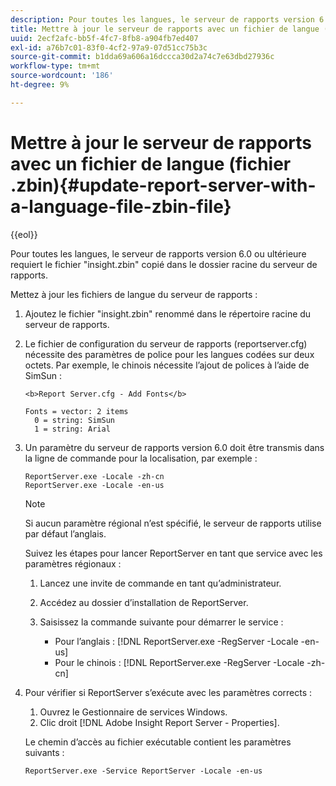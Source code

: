 ```yaml
---
description: Pour toutes les langues, le serveur de rapports version 6.0 ou ultérieure requiert le fichier "insight.zbin" copié dans le dossier racine du serveur de rapports.
title: Mettre à jour le serveur de rapports avec un fichier de langue (fichier .zbin)
uuid: 2ecf2afc-bb5f-4fc7-8fb8-a904fb7ed407
exl-id: a76b7c01-83f0-4cf2-97a9-07d51cc75b3c
source-git-commit: b1dda69a606a16dccca30d2a74c7e63dbd27936c
workflow-type: tm+mt
source-wordcount: '186'
ht-degree: 9%

---
```


# Mettre à jour le serveur de rapports avec un fichier de langue (fichier .zbin){#update-report-server-with-a-language-file-zbin-file}

{{eol}}

Pour toutes les langues, le serveur de rapports version 6.0 ou ultérieure requiert le fichier &quot;insight.zbin&quot; copié dans le dossier racine du serveur de rapports.

Mettez à jour les fichiers de langue du serveur de rapports :

1. Ajoutez le fichier &quot;insight.zbin&quot; renommé dans le répertoire racine du serveur de rapports.
1. Le fichier de configuration du serveur de rapports (reportserver.cfg) nécessite des paramètres de police pour les langues codées sur deux octets. Par exemple, le chinois nécessite l’ajout de polices à l’aide de SimSun :

   ```
   <b>Report Server.cfg - Add Fonts</b> 
   
   Fonts = vector: 2 items 
     0 = string: SimSun 
     1 = string: Arial
   ```

1. Un paramètre du serveur de rapports version 6.0 doit être transmis dans la ligne de commande pour la localisation, par exemple :

   ```
   ReportServer.exe -Locale -zh-cn 
   ReportServer.exe -Locale -en-us
   ```

   >[!NOTE]
   >
   >Si aucun paramètre régional n’est spécifié, le serveur de rapports utilise par défaut l’anglais.

   Suivez les étapes pour lancer ReportServer en tant que service avec les paramètres régionaux :

   1. Lancez une invite de commande en tant qu’administrateur.
   1. Accédez au dossier d’installation de ReportServer.
   1. Saisissez la commande suivante pour démarrer le service :

      * Pour l’anglais : [!DNL ReportServer.exe -RegServer -Locale -en-us]
      * Pour le chinois : [!DNL ReportServer.exe -RegServer -Locale -zh-cn]

1. Pour vérifier si ReportServer s’exécute avec les paramètres corrects :

   1. Ouvrez le Gestionnaire de services Windows.
   1. Clic droit [!DNL Adobe Insight Report Server - Properties].

   Le chemin d’accès au fichier exécutable contient les paramètres suivants :

   ```
   ReportServer.exe -Service ReportServer -Locale -en-us
   ```
